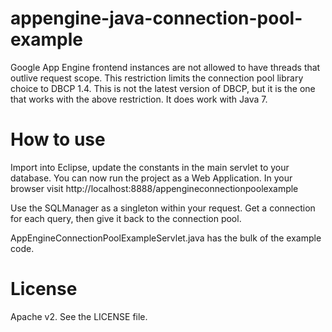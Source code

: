appengine-java-connection-pool-example
======================

Google App Engine frontend instances are not allowed to have threads that outlive request scope.
This restriction limits the connection pool library choice to DBCP 1.4. This is not the latest version
of DBCP, but it is the one that works with the above restriction. It does work with Java 7.

How to use
======================

Import into Eclipse, update the constants in the main servlet to your database.
You can now run the project as a Web Application. In your browser visit
http://localhost:8888/appengineconnectionpoolexample

Use the SQLManager as a singleton within your request. Get a connection for each
query, then give it back to the connection pool.

AppEngineConnectionPoolExampleServlet.java has the bulk of the example code.

License
======================
Apache v2. See the LICENSE file.
